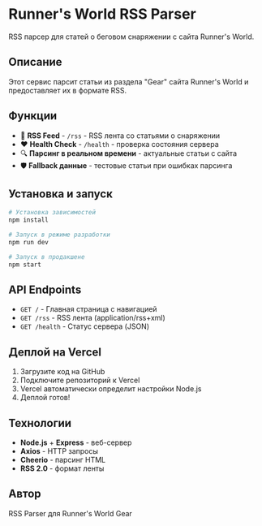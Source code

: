 # Runner's World RSS Parser

RSS парсер для статей о беговом снаряжении с сайта Runner's World.

## Описание

Этот сервис парсит статьи из раздела "Gear" сайта Runner's World и предоставляет их в формате RSS.

## Функции

- 📡 **RSS Feed** - `/rss` - RSS лента со статьями о снаряжении
- ❤️ **Health Check** - `/health` - проверка состояния сервера
- 🔍 **Парсинг в реальном времени** - актуальные статьи с сайта
- 🛡️ **Fallback данные** - тестовые статьи при ошибках парсинга

## Установка и запуск

```bash
# Установка зависимостей
npm install

# Запуск в режиме разработки
npm run dev

# Запуск в продакшене
npm start
```

## API Endpoints

- `GET /` - Главная страница с навигацией
- `GET /rss` - RSS лента (application/rss+xml)
- `GET /health` - Статус сервера (JSON)

## Деплой на Vercel

1. Загрузите код на GitHub
2. Подключите репозиторий к Vercel
3. Vercel автоматически определит настройки Node.js
4. Деплой готов!

## Технологии

- **Node.js** + **Express** - веб-сервер
- **Axios** - HTTP запросы
- **Cheerio** - парсинг HTML
- **RSS 2.0** - формат ленты

## Автор

RSS Parser для Runner's World Gear